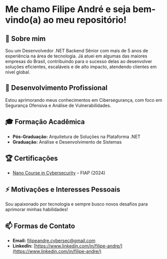 # Me chamo Filipe André e seja bem-vindo(a) ao meu repositório!

## 🚀 Sobre mim  
Sou um Desenvolvedor .NET Backend Sênior com mais de 5 anos de experiência na área de tecnologia. Já atuei em algumas das maiores empresas do Brasil, contribuindo para o sucesso delas ao desenvolver soluções eficientes, escaláveis e de alto impacto, atendendo clientes em nível global.

## 🌱 Desenvolvimento Profissional  
Estou aprimorando meus conhecimentos em Cibersegurança, com foco em Segurança Ofensiva e Análise de Vulnerabilidades.  

## 🎓 Formação Acadêmica  
- **Pós-Graduação:** Arquitetura de Soluções na Plataforma .NET  
- **Graduação:** Análise e Desenvolvimento de Sistemas  

## 🏆 Certificações  
- [Nano Course in Cybersecurity](https://on.fiap.com.br/pluginfile.php/1/local_nanocourses/certificado_nanocourse/107564/dde2de4e80de00b0dee0887fe4840c4f/certificado.png) – FIAP (2024)  

## ⚡ Motivações e Interesses Pessoais  
Sou apaixonado por tecnologia e sempre busco novos desafios para aprimorar minhas habilidades!

## 📫 Formas de Contato 
- **Email:** filipeandre.cybersec@gmail.com
- **LinkedIn:** [https://www.linkedin.com/in/filipe-andre/](https://www.linkedin.com/in/filipe-andre/)

<!---
FilipeCyberSec/FilipeCyberSec is a ✨ special ✨ repository because its `README.md` (this file) appears on your GitHub profile.
You can click the Preview link to take a look at your changes.
--->
